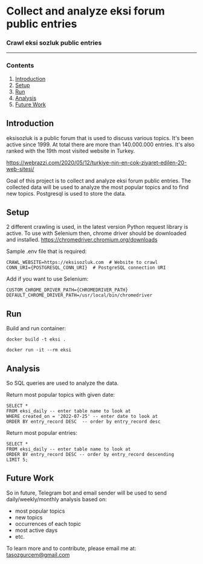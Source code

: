 # Collect and analyze eksi forum public entries

### Crawl eksi sozluk public entries 


***

### Contents

1. [Introduction](#introduction)
2. [Setup](#setup)
3. [Run](#run)
4. [Analysis](#analysis)
5. [Future Work](#future-work)


## Introduction

eksisozluk is a public forum that is used to discuss various topics. It's been active since 1999. At total there are
more than 140.000.000 entries. It's also ranked with the 19th most visited website in Turkey.

https://webrazzi.com/2020/05/12/turkiye-nin-en-cok-ziyaret-edilen-20-web-sitesi/

Goal of this project is to collect and analyze eksi forum public entries. The collected data will be used to analyze the
most popular topics and to find new topics. Postgresql is used to store the data.


## Setup

2 different crawling is used, in the latest version Python request library is active. To use with Selenium then, 
chrome driver should be downloaded and installed. 
https://chromedriver.chromium.org/downloads

Sample .env file that is required:
```
CRAWL_WEBSITE=https://eksisozluk.com  # Website to crawl
CONN_URI={POSTGRESQL_CONN_URI}  # PostgreSQL connection URI
```

Add if you want to use Selenium:
```
CUSTOM_CHROME_DRIVER_PATH={CHROMEDRIVER_PATH} 
DEFAULT_CHROME_DRIVER_PATH=/usr/local/bin/chromedriver 
```

## Run

Build and run container:

```
docker build -t eksi .
```

```
docker run -it --rm eksi
```

## Analysis

So SQL queries are used to analyze the data.

Return most popular topics with given date:
```
SELECT *
FROM eksi_daily -- enter table name to look at
WHERE created_on = '2022-07-25' -- enter date to look at
ORDER BY entry_record DESC  -- order by entry_record desc
```

Return most popular entries:
```
SELECT *  
FROM eksi_daily -- enter table name to look at
ORDER BY entry_record DESC -- order by entry_record descending
LIMIT 5; 
```


## Future Work

So in future, Telegram bot and email sender will be used to send daily/weekly/monthly analysis based on:
* most popular topics
* new topics
* occurrences of each topic
* most active days
* etc.

To learn more and to contribute, please email me at:
tasozgurcem@gmail.com


